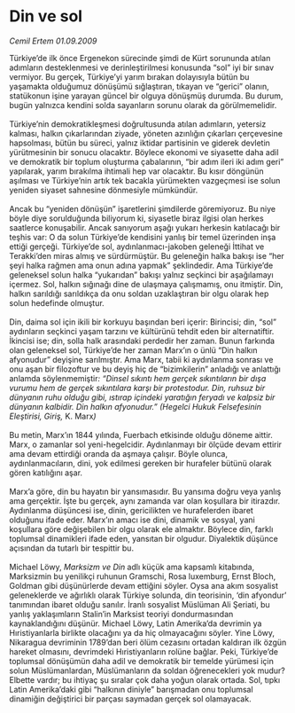 # Din ve sol

*Cemil Ertem 01.09.2009*

<div class="taraf_structure_2col_1zq">
<div class="margen_n">



 <p>Türkiye’de ilk önce Ergenekon sürecinde şimdi de Kürt sorununda atılan adımların desteklenmesi ve derinleştirilmesi konusunda “sol” iyi bir sınav vermiyor. Bu gerçek, Türkiye’yi yarım bırakan dolayısıyla bütün bu yaşamakta olduğumuz dönüşümü sığlaştıran, tıkayan ve “gerici” olanın, statükonun işine yarayan güncel bir olguya dönüşmüş durumda. Bu durum, bugün yalnızca kendini solda sayanların sorunu olarak da görülmemelidir. <br/><br/>Türkiye’nin demokratikleşmesi doğrultusunda atılan adımların, yetersiz kalması, halkın çıkarlarından ziyade, yöneten azınlığın çıkarları çerçevesine hapsolması, bütün bu süreci, yalnız iktidar partisinin ve giderek devletin yürütmesinin bir sonucu olacaktır. Böylece ekonomi ve siyasette daha adil ve demokratik bir toplum oluşturma çabalarının, “bir adım ileri iki adım geri” yapılarak, yarım bırakılma ihtimali hep var olacaktır. Bu kısır döngünün aşılması ve Türkiye’nin artık tek bacakla yürümekten vazgeçmesi ise solun yeniden siyaset sahnesine dönmesiyle mümkündür. <br/><br/>Ancak bu “yeniden dönüşün” işaretlerini şimdilerde göremiyoruz. Bu niye böyle diye sorulduğunda biliyorum ki, siyasetle biraz ilgisi olan herkes saatlerce konuşabilir. Ancak sanıyorum aşağı yukarı herkesin katılacağı bir teşhis var: O da solun Türkiye’de kendisini yanlış bir temel üzerinden inşa ettiği gerçeği. Türkiye’de sol, aydınlanmacı-jakoben geleneği İttihat ve Terakki’den miras almış ve sürdürmüştür. Bu geleneğin halka bakışı ise “her şeyi halka rağmen ama onun adına yapmak” şeklindedir. Ama Türkiye’de geleneksel solun halka “yukarıdan” bakışı yalnız seçkinci bir aşağılamayı içermez. Sol, halkın sığınağı dine de ulaşmaya çalışmamış, onu itmiştir. Din, halkın sarıldığı sarıldıkça da onu soldan uzaklaştıran bir olgu olarak hep solun hedefinde olmuştur. <br/><br/>Din, daima sol için ikili bir korkuyu başından beri içerir: Birincisi; din, “sol” aydınların seçkinci yaşam tarzını ve kültürünü tehdit eden bir alternatiftir. İkincisi ise; din, solla halk arasındaki perdedir her zaman. Bunun farkında olan geleneksel sol, Türkiye’de her zaman Marx’ın o ünlü “Din halkın afyonudur” deyişine sarılmıştır. Ama Marx, tabii ki aydınlanma sonrası ve onu aşan bir filozoftur ve bu deyiş hiç de “bizimkilerin” anladığı ve anlattığı anlamda söylenmemiştir<i>: “Dinsel sıkıntı hem gerçek sıkıntıların bir dışa vurumu hem de gerçek sıkıntılara karşı bir protestodur. Din, ruhsuz bir dünyanın ruhu olduğu gibi, ıstırap içindeki yaratığın feryadı ve kalpsiz bir dünyanın kalbidir. Din halkın afyonudur.” (Hegelci Hukuk Felsefesinin Eleştirisi, Giriş, </i>K. Marx<i>)</i> <br/><br/>Bu metin, Marx’ın 1844 yılında, Fuerbach etkisinde olduğu döneme aittir. Marx, o zamanlar sol yeni-hegelcidir. Aydınlanmayı bir ölçüde devam ettirir ama devam ettirdiği oranda da aşmaya çalışır. Böyle olunca, aydınlanmacıların, dini, yok edilmesi gereken bir hurafeler bütünü olarak gören katılığını aşar. <br/><br/>Marx’a göre, din bu hayatın bir yansımasıdır. Bu yansıma doğru veya yanlış ama gerçektir. İşte bu gerçek, aynı zamanda var olan koşullara bir itirazdır. Aydınlanma düşüncesi ise, dinin, gericilikten ve hurafelerden ibaret olduğunu ifade eder. Marx’ın amacı ise dini, dinamik ve sosyal, yani koşullara göre değişebilen bir olgu olarak ele almaktır. Böylece din, farklı toplumsal dinamikleri ifade eden, yansıtan bir olgudur. Diyalektik düşünce açısından da tutarlı bir tespittir bu. <br/><br/>Michael Löwy, <i>Marksizm ve Din</i> adlı küçük ama kapsamlı kitabında, Marksizmin bu yenilikçi ruhunun Gramschi, Rosa luxemburg, Ernst Bloch, Goldman gibi düşünürlerde devam ettiğini söyler. Oysa ana akım sosyalist geleneklerde ve ağırlıklı olarak Türkiye solunda, din teorisinin, ‘din afyondur’ tanımından ibaret olduğu sanılır. İranlı sosyalist Müslüman Ali Şeriati, bu yanlış yaklaşımların Stalin’in Marksist teoriyi dondurmasından kaynaklandığını düşünür. Michael Löwy, Latin Amerika’da devrimin ya Hıristiyanlarla birlikte olacağını ya da hiç olmayacağını söyler. Yine Löwy, Nikaragua devriminin 1789’dan beri ölüm cezasını ortadan kaldıran ilk özgün hareket olmasını, devrimdeki Hıristiyanların rolüne bağlar. Peki, Türkiye’de toplumsal dönüşümün daha adil ve demokratik bir temelde yürümesi için solun Müslümanlardan, Müslümanların da soldan öğrenecekleri yok mudur? Elbette vardır; bu ihtiyaç şu sıralar çok daha yoğun olarak ortada. Sol, tıpkı Latin Amerika’daki gibi “halkının diniyle” barışmadan onu toplumsal dinamiğin değiştirici bir parçası saymadan gerçek sol olamayacak.</p>
<br/>
<br/>
<br/>



<br/>


<div id="taraf_not">
</div>

</div>


</div>

